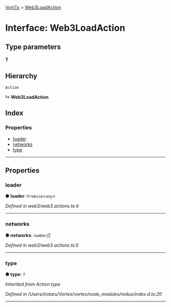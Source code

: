 [VortΞx](../README.md) > [Web3LoadAction](../interfaces/web3loadaction.md)

# Interface: Web3LoadAction

## Type parameters
#### T 
## Hierarchy

 `Action`

**↳ Web3LoadAction**

## Index

### Properties

* [loader](web3loadaction.md#loader)
* [networks](web3loadaction.md#networks)
* [type](web3loadaction.md#type)

---

## Properties

<a id="loader"></a>

###  loader

**● loader**: *`Promise`<`any`>*

*Defined in web3/web3.actions.ts:4*

___
<a id="networks"></a>

###  networks

**● networks**: *`number`[]*

*Defined in web3/web3.actions.ts:5*

___
<a id="type"></a>

###  type

**● type**: *`T`*

*Inherited from Action.type*

*Defined in /Users/irotaru/Vortex/vortex/node_modules/redux/index.d.ts:20*

___


